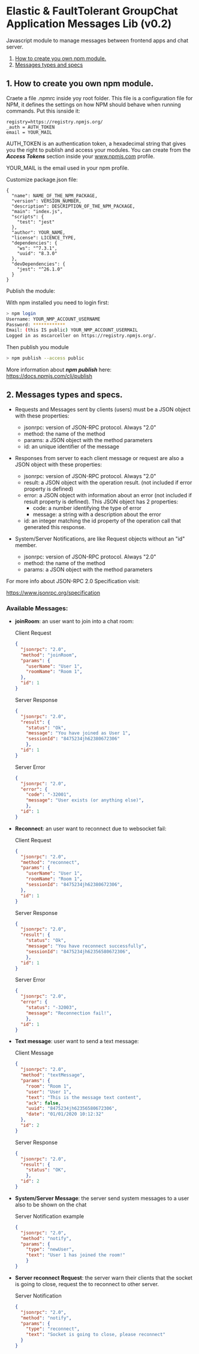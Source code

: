 # Elastic & FaultTolerant GroupChat Application Messages Lib (v0.2)

Javascript module to manage messages between frontend apps and chat server. 

1. [How to create you own npm module.](#createmodule)
2. [Messages types and specs](#messages)

## 1. How to create you own npm module. <a name="createmodule"></a>

Craete a file .npmrc inside yoy root folder. This file is a configuration file for NPM, it defines the settings on how NPM should behave when running commands.
Put this isnside it:

~~~
registry=https://registry.npmjs.org/
_auth = AUTH_TOKEN
email = YOUR_MAIL
~~~

AUTH_TOKEN is an authentication token, a hexadecimal string that gives you the right to publish and access your modules. You can create from the ***Access Tokens*** section inside your www.npmjs.com profile.

YOUR_MAIL is the email used in your npm profile.

Customize package.json file:

~~~
{
  "name": NAME_OF_THE_NPM_PACKAGE,
  "version": VERSION_NUMBER,
  "description": DESCRIPTION_OF_THE_NPM_PACKAGE,
  "main": "index.js",
  "scripts": {
    "test": "jest"
  },
  "author": YOUR_NAME,
  "license": LICENCE_TYPE,
  "dependencies": {
    "ws": "^7.3.1",
    "uuid": "8.3.0"
  },
  "devDependencies": {
    "jest": "^26.1.0"
  }
}
~~~

Publish the module:

With npm installed you need to login first: 

~~~bash
> npm login
Username: YOUR_NMP_ACCOUNT_USERNAME
Password: ************
Email: (this IS public) YOUR_NMP_ACCOUNT_USERMAIL
Logged in as mscarceller on https://registry.npmjs.org/.
~~~

Then publish you module

~~~bash
> npm publish --access public
~~~

More information about ***npm publish*** here: https://docs.npmjs.com/cli/publish

## 2. Messages types and specs. <a name="messages"></a>

* Requests and Messages sent by clients (users) must be a JSON object with these properties:

    * jsonrpc: version of JSON-RPC protocol. Always "2.0"
    * method: the name of the method
    * params: a JSON object with the method parameters
    * id: an unique identifier of the message

* Responses from server to each client message or request are also a JSON object with these properties:

    * jsonrpc: version of JSON-RPC protocol. Always "2.0"
    * result: a JSON object with the operation result. (not included if error property is defined)
    * error: a JSON object with information about an error (not included if result property is defined). This JSON object has 2 properties:
        * code: a number identifying the type of error
        * message: a string with a description about the error
    * id: an integer matching the id property of the operation call that generated this response. 

* System/Server Notifications, are like Request objects without an "id" member.

    * jsonrpc: version of JSON-RPC protocol. Always "2.0"
    * method: the name of the method
    * params: a JSON object with the method parameters

For more info about JSON-RPC 2.0 Specification visit:

https://www.jsonrpc.org/specification


### Available Messages:

* **joinRoom**: an user want to join into a chat room:

  Client Request

  ```json
  {
    "jsonrpc": "2.0",
    "method": "joinRoom",
    "params": {
      "userName": "User 1",
      "roomName": "Room 1",
    },
    "id": 1
  }
  ```

  Server Response

  ```json
  {
    "jsonrpc": "2.0",
    "result": {
      "status": "Ok",
      "message": "You have joined as User 1",
      "sessionId": "8475234jh62380672306"
      },
    "id": 1
  }
  ```

  Server Error

  ```json
  {
    "jsonrpc": "2.0",
    "error": {
      "code": "-32001",
      "message": "User exists (or anything else)",
      },
    "id": 1
  }
  ```

* **Reconnect**: an user want to reconnect due to websocket fail:

  Client Request

  ```json
  {
    "jsonrpc": "2.0",
    "method": "reconnect",
    "params": {
      "userName": "User 1",
      "roomName": "Room 1",
      "sessionId": "8475234jh62380672306",
    },
    "id": 1
  }
  ```

  Server Response

  ```json
  {
    "jsonrpc": "2.0",
    "result": {
      "status": "Ok",
      "message": "You have reconnect successfully",
      "sessionId": "8475234jh62356580672306",
      },
    "id": 1
  }
  ```

  Server Error

  ```json
  {
    "jsonrpc": "2.0",
    "error": {
      "status": "-32003",
      "message": "Reconnection fail!",
      },
    "id": 1
  }
  ```

* **Text message**: user want to send a text message:

  Client Message

  ```json
  {
    "jsonrpc": "2.0",
    "method": "textMessage",
    "params": {
      "room": "Room 1",
      "user": "User 1",
      "text": "This is the message text content",
      "ack": false,
      "uuid": "8475234jh62356580672306",
      "date": "01/01/2020 10:12:32"
    },
    "id": 2
  }
  ```

  Server Response

  ```json
  {
    "jsonrpc": "2.0",
    "result": {
      "status": "OK",
      },
    "id": 2
  }
  ```

* **System/Server Message**: the server send system messages to a user also to be shown on the chat

  Server Notification example

  ```json
  {
    "jsonrpc": "2.0",
    "method": "notify",
    "params": {
      "type": "newUser",
      "text": "User 1 has joined the room!"
      }
  }
  ```

* **Server reconnect Request**: the server warn their clients that the socket is going to close, request the to reconnect to other server.

  Server Notification

  ```json
  {
    "jsonrpc": "2.0",
    "method": "notify",
    "params": {
      "type": "reconnect",
      "text": "Socket is going to close, please reconnect"
    }
  }
  ```
